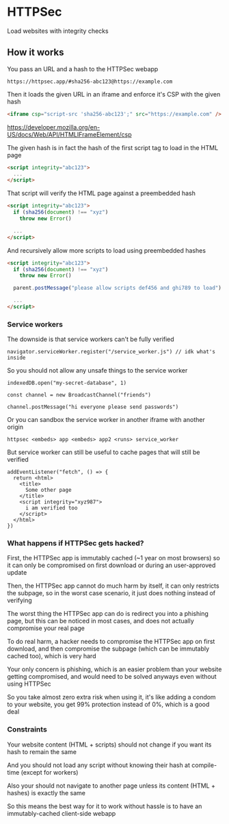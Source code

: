 # HTTPSec

Load websites with integrity checks

## How it works

You pass an URL and a hash to the HTTPSec webapp

```
https://httpsec.app/#sha256-abc123@https://example.com
```

Then it loads the given URL in an iframe and enforce it's CSP with the given hash

```html
<iframe csp="script-src 'sha256-abc123';" src="https://example.com" />
```

https://developer.mozilla.org/en-US/docs/Web/API/HTMLIFrameElement/csp

The given hash is in fact the hash of the first script tag to load in the HTML page

```html
<script integrity="abc123">
  ...
</script>
```

That script will verify the HTML page against a preembedded hash

```html
<script integrity="abc123">
  if (sha256(document) !== "xyz")
    throw new Error()

  ...
</script>
```

And recursively allow more scripts to load using preembedded hashes

```html
<script integrity="abc123">
  if (sha256(document) !== "xyz")
    throw new Error()

  parent.postMessage("please allow scripts def456 and ghi789 to load")

  ...
</script>
```

### Service workers

The downside is that service workers can't be fully verified

```tsx
navigator.serviceWorker.register("/service_worker.js") // idk what's inside
```

So you should not allow any unsafe things to the service worker

```tsx
indexedDB.open("my-secret-database", 1)
```

```tsx
const channel = new BroadcastChannel("friends")

channel.postMessage("hi everyone please send passwords")
```

Or you can sandbox the service worker in another iframe with another origin

```
httpsec <embeds> app <embeds> app2 <runs> service_worker
```

But service worker can still be useful to cache pages that will still be verified

```tsx
addEventListener("fetch", () => {
  return <html>
    <title>
      Some other page
    </title>
    <script integrity="xyz987">
      i am verified too
    </script>
  </html>
})
```

### What happens if HTTPSec gets hacked?

First, the HTTPSec app is immutably cached (~1 year on most browsers) so it can only be compromised on first download or during an user-approved update

Then, the HTTPSec app cannot do much harm by itself, it can only restricts the subpage, so in the worst case scenario, it just does nothing instead of verifying

The worst thing the HTTPSec app can do is redirect you into a phishing page, but this can be noticed in most cases, and does not actually compromise your real page

To do real harm, a hacker needs to compromise the HTTPSec app on first download, and then compromise the subpage (which can be immutably cached too), which is very hard

Your only concern is phishing, which is an easier problem than your website getting compromised, and would need to be solved anyways even without using HTTPSec

So you take almost zero extra risk when using it, it's like adding a condom to your website, you get 99% protection instead of 0%, which is a good deal

### Constraints

Your website content (HTML + scripts) should not change if you want its hash to remain the same

And you should not load any script without knowing their hash at compile-time (except for workers)

Also your should not navigate to another page unless its content (HTML + hashes) is exactly the same

So this means the best way for it to work without hassle is to have an immutably-cached client-side webapp